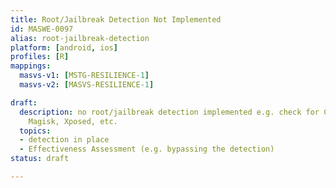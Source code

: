 ```yaml
---
title: Root/Jailbreak Detection Not Implemented
id: MASWE-0097
alias: root-jailbreak-detection
platform: [android, ios]
profiles: [R]
mappings:
  masvs-v1: [MSTG-RESILIENCE-1]
  masvs-v2: [MASVS-RESILIENCE-1]

draft:
  description: no root/jailbreak detection implemented e.g. check for Cydia, SuperSU,
    Magisk, Xposed, etc.
  topics:
  - detection in place
  - Effectiveness Assessment (e.g. bypassing the detection)
status: draft

---
```



